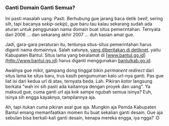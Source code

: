 ### Ganti Domain Ganti Semua?

Ini pasti masalah uang. Pasti. Berhubung gue jarang baca detik (_well_, sering sih, tapi bacanya _sekip-sekip_), gue baru tau kalau sekarang sudah ada aturan untuk penggunaan nama domain buat situs pemerintahan. Ternyata dari 2006 ... dan sekarang akhir 2007 ... duh kasian amat gue.

Jadi, gara-gara peraturan itu, tentunya situs-situs pemerintahan harus diganti nama domainnya. Salah satunya, [yang diberitakan di detiknet](http://www.detikinet.com/index.php/detik.read/tahun/2007/bulan/11/tgl/27/time/183022/idnews/858386/idkanal/399), yaitu Kabupaten Bantul. Situs lama yang beralamat di [www.bantul.go.id](http://www.bantul.go.id) harus diganti menggunakan [bantulkab.go.id](http://bantulkab.go.id).

Awalnya gue mikir, gampang dong tinggal bikin _permanent redirect_ dari situs lama ke situs baru, trus kasih pengumuman kalo url-nya ganti. Pas gue liat isi dari kedua url di atas, ternyata beda. Lah. Pikiran _kotor_ langsung berkata "wah ini sih pasti ada kaitannya dengan proyek dan uang". Ya maksud gue, cuma ganti url aja kok sampe ngubah semua isinya? Euh, isinya sih engga kayaknya, tampilannya aja.

Ah, tapi itukan cuma pikiran asal gue aja. Mungkin aja Pemda Kabupaten Bantul emang memanfaatkan momen itu buat sekalian ganti desain. Gue aja sebulan bisa berkali-kali ganti desain, kenapa mereka engga, iya ngga? :D

<!-- {"time": "2007-11-27 08:55:14", "title": "Ganti Domain Ganti Semua?"} -->
